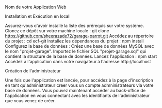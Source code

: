 Nom de votre Application Web

Installation et Exécution en local

Assurez-vous d'avoir installé la liste des prérequis sur votre système.
Clonez ce dépôt sur votre machine locale :
git clone https://github.com/sheerazade72/garage-parrot.git
Accédez au répertoire du projet :
cd ecf-git
Installez les dépendances du projet :
npm install
Configurez la base de données :
Créez une base de données MySQL avec le nom "projet-garage".
Importez le fichier SQL "projet-garage.sql" qui contient la structure de la base de données.
Lancez l'application : npm start
Accédez à l'application dans votre navigateur à l'adresse http://localhost

Création de l'administrateur

Une fois que l'application est lancée, pour accédez à la page d'inscription en tant qu'administrateur creer vous un compte admninistrateurs via votre base de données. Vous pouvez maintenant accéder au back-office de l'application en vous connectant avec les identifiants de l'administrateur que vous venez de créer.
